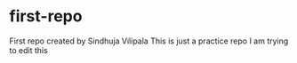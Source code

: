 # first-repo
First repo created by Sindhuja Vilipala
This is just a practice repo
I am trying to edit this
